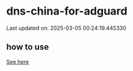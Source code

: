 # dns-china-for-adguard

Last updated on: 2025-03-05 00:24:19.445330

## how to use

[See here](https://github.com/AdguardTeam/AdGuardHome/wiki/Configuration#upstreams-from-file)